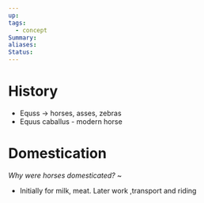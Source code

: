 ```yaml
---
up: 
tags:
  - concept
Summary: 
aliases: 
Status:
---
```

# History
- Equss -> horses, asses, zebras
- Equus caballus - modern horse

# Domestication
*Why were horses domesticated?*
~
- Initially for milk, meat. Later work ,transport and riding
<!--SR:!2025-03-13,3,250-->